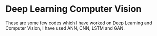 # Deep Learning Computer Vision
These are some few codes which I have worked on Deep Learning and Computer Vision, I have used ANN, CNN, LSTM and GAN. 
